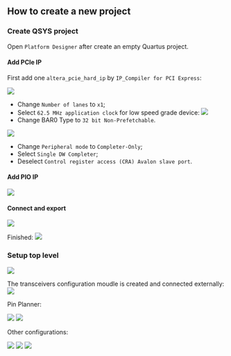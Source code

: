 ## How to create a new project

### Create QSYS project

Open `Platform Designer` after create an empty Quartus project.

#### Add PCIe IP

First add one `altera_pcie_hard_ip` by `IP_Compiler for PCI Express`:

<img src="img/add_pcie1.png">

 - Change `Number of lanes` to `x1`;
 - Select `62.5 MHz application clock` for low speed grade device: <img src="img/speed_grade.png">
 - Change BAR0 Type to `32 bit Non-Prefetchable`.

<img src="img/add_pcie2.png">

 - Change `Peripheral mode` to `Completer-Only`;
 - Select `Single DW Completer`;
 - Deselect `Control register access (CRA) Avalon slave port`.

#### Add PIO IP

<img src="img/add_pio.png">

#### Connect and export

<img src="img/connect_and_export.png">

Finished:
<img src="img/qsys_finished.png">


### Setup top level

<img src="img/top_level_intf.png">

The transceivers configuration moudle is created and connected externally:
<img src="img/altgx_reconfig.png">

Pin Planner:

<img src="img/pin_planner1.png">

<img src="img/pin_planner2.png">

Other configurations:

<img src="img/other_3.3v.png">

<img src="img/other_epcs16.png">

<img src="img/other_optimization.png">
